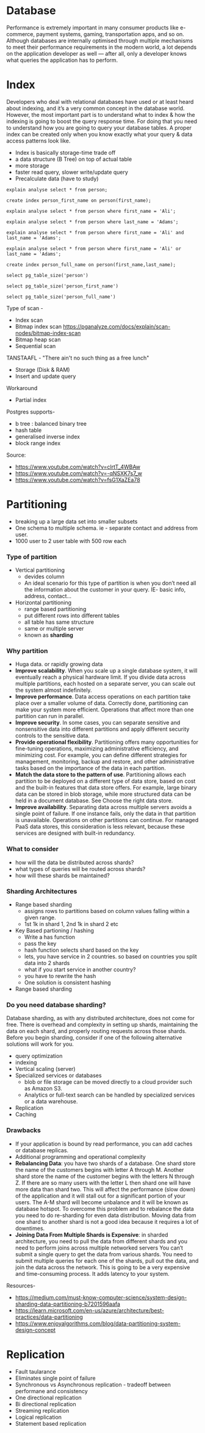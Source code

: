 # Database

Performance is extremely important in many consumer products like e-commerce, payment systems, gaming, transportation apps, and so on. Although databases are internally optimised through multiple mechanisms to meet their performance requirements in the modern world, a lot depends on the application developer as well — after all, only a developer knows what queries the application has to perform.



# Index
Developers who deal with relational databases have used or at least heard about indexing, and it’s a very common concept in the database world. However, the most important part is to understand what to index & how the indexing is going to boost the query response time. For doing that you need to understand how you are going to query your database tables. A proper index can be created only when you know exactly what your query & data access patterns look like.
  - Index is basically storage-time trade off
  - a data structure (B Tree) on top of actual table
  - more storage
  - faster read query, slower write/update query
  - Precalculate data (have to study)

```
explain analyse select * from person;

create index person_first_name on person(first_name);

explain analyse select * from person where first_name = 'Ali';

explain analyse select * from person where last_name = 'Adams';

explain analyse select * from person where first_name = 'Ali' and last_name = 'Adams';

explain analyse select * from person where first_name = 'Ali' or last_name = 'Adams';

create index person_full_name on person(first_name,last_name);

select pg_table_size('person')

select pg_table_size('person_first_name')

select pg_table_size('person_full_name')

```

Type of scan -
- Index scan
- Bitmap index scan https://pganalyze.com/docs/explain/scan-nodes/bitmap-index-scan
- Bitmap heap scan
- Sequential scan

TANSTAAFL - "There ain't no such thing as a free lunch"
- Storage (Disk & RAM)
- Insert and update query

Workaround
- Partial index

Postgres supports-
- b tree : balanced binary tree
- hash table
- generalised inverse index
- block range index

Source:
- https://www.youtube.com/watch?v=clrtT_4WBAw
- https://www.youtube.com/watch?v=-qNSXK7s7_w
- https://www.youtube.com/watch?v=fsG1XaZEa78


# Partitioning
- breaking up a large data set into smaller subsets
- One schema to multiple schema. ie - separate contact and address from user.
- 1000 user to 2 user table with 500 row each

### Type of partition
  - Vertical partitioning
    - devides column
    - An ideal scenario for this type of partition is when you don’t need all the information about the customer in your query. IE- basic info, address, contact...
  - Horizontal partitioning 
    - range based partitioning
    - put different rows into different tables
    - all table has same structure
    - same or multiple server
    - known as **sharding**

### Why partition
- Huga data. or rapidly growing data
- **Improve scalability**. When you scale up a single database system, it will eventually reach a physical hardware limit. If you divide data across multiple partitions, each hosted on a separate server, you can scale out the system almost indefinitely.
- **Improve performance**. Data access operations on each partition take place over a smaller volume of data. Correctly done, partitioning can make your system more efficient. Operations that affect more than one partition can run in parallel.
- **Improve security**. In some cases, you can separate sensitive and nonsensitive data into different partitions and apply different security controls to the sensitive data.
- **Provide operational flexibility**. Partitioning offers many opportunities for fine-tuning operations, maximizing administrative efficiency, and minimizing cost. For example, you can define different strategies for management, monitoring, backup and restore, and other administrative tasks based on the importance of the data in each partition.
- **Match the data store to the pattern of use**. Partitioning allows each partition to be deployed on a different type of data store, based on cost and the built-in features that data store offers. For example, large binary data can be stored in blob storage, while more structured data can be held in a document database. See Choose the right data store.
- **Improve availability**. Separating data across multiple servers avoids a single point of failure. If one instance fails, only the data in that partition is unavailable. Operations on other partitions can continue. For managed PaaS data stores, this consideration is less relevant, because these services are designed with built-in redundancy.

### What to consider
- how will the data be distributed across shards?
- what types of queries will be routed across shards?
- how will these shards be maintained?

### Sharding Architectures
- Range based sharding
  - assigns rows to partitions based on column values falling within a given range.
  - 1st 1k in shard 1, 2nd 1k in shard 2 etc
- Key Based partioning / hashing
  - Write a has function
  - pass the key
  - hash function selects shard based on the key
  - lets, you have service in 2 countries. so based on countries you split data into 2 shards
  - what if you start service in another country?
  - you have to rewrite the hash
  - One solution is consistent hashing
- Range based sharding

### Do you need database sharding?
Database sharding, as with any distributed architecture, does not come for free. There is overhead and complexity in setting up shards, maintaining the data on each shard, and properly routing requests across those shards. Before you begin sharding, consider if one of the following alternative solutions will work for you.
- query optimization
- indexing
- Vertical scaling (server)
- Specialized services or databases
  - blob or file storage can be moved directly to a cloud provider such as Amazon S3.
  - Analytics or full-text search can be handled by specialized services or a data warehouse.
- Replication
- Caching

### Drawbacks
 - If your application is bound by read performance, you can add caches or database replicas.
 - Additional programming and operational complexity
 - **Rebalancing Data**: you have two shards of a database. One shard store the name of the customers begins with letter A through M. Another shard store the name of the customer begins with the letters N through Z. If there are so many users with the letter L then shard one will have more data than shard two. This will affect the performance (slow down) of the application and it will stall out for a significant portion of your users. The A-M shard will become unbalance and it will be known as database hotspot. To overcome this problem and to rebalance the data you need to do re-sharding for even data distribution. Moving data from one shard to another shard is not a good idea because it requires a lot of downtimes.
 - **Joining Data From Multiple Shards is Expensive**: in sharded architecture, you need to pull the data from different shards and you need to perform joins across multiple networked servers You can’t submit a single query to get the data from various shards. You need to submit multiple queries for each one of the shards, pull out the data, and join the data across the network. This is going to be a very expensive and time-consuming process. It adds latency to your system.

Resources-
- https://medium.com/must-know-computer-science/system-design-sharding-data-partitioning-b7201596aafa
- https://learn.microsoft.com/en-us/azure/architecture/best-practices/data-partitioning
- https://www.enjoyalgorithms.com/blog/data-partitioning-system-design-concept

# Replication
- Fault taularance 
- Eliminates single point of failure
- Synchronous vs Asynchronous replication - tradeoff between performane and consistency
- One directional replication
- Bi directional replication 
- Streaming replication
- Logical replication
- Statement based replication

